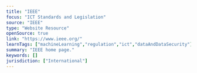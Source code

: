 ```yaml
---
title: "IEEE"
focus: "ICT Standards and Legislation"
source: "IEEE"
type: "Website Resource"
openSource: true
link: "https://www.ieee.org/"
learnTags: ["machineLearning","regulation","ict","dataAndDataSecurity"]
summary: "IEEE home page."
keywords: []
jurisdiction: ["International"]
---
```

